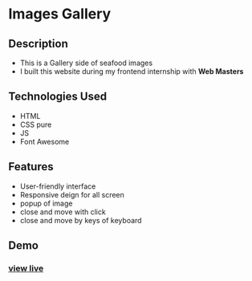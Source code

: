 # **Images Gallery**

## Description

- This is a Gallery side of seafood images
- I built this website during my frontend internship with **Web Masters**

## Technologies Used

- HTML
- CSS pure
- JS
- Font Awesome

## Features

- User-friendly interface
- Responsive deign for all screen
- popup of image
- close and move with click
- close and move by keys of keyboard

## Demo

### [view live](https://khaledradwan96.github.io/images-gallery/)
